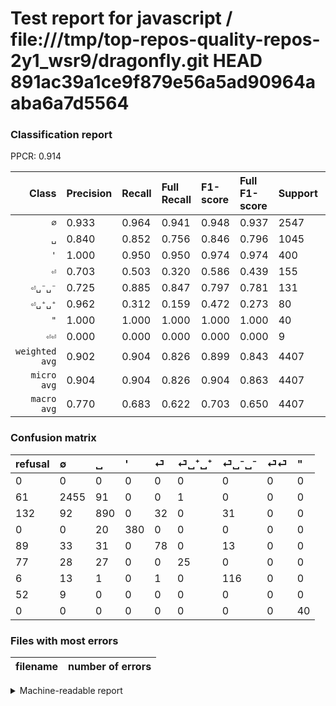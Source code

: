 # Test report for javascript / file:///tmp/top-repos-quality-repos-2y1_wsr9/dragonfly.git HEAD 891ac39a1ce9f879e56a5ad90964aaba6a7d5564

### Classification report

PPCR: 0.914

| Class | Precision | Recall | Full Recall | F1-score | Full F1-score | Support | Full Support | PPCR |
|------:|:----------|:-------|:------------|:---------|:---------|:--------|:-------------|:-----|
| `∅` | 0.933| 0.964| 0.941| 0.948| 0.937| 2547| 2608| 0.977 |
| `␣` | 0.840| 0.852| 0.756| 0.846| 0.796| 1045| 1177| 0.888 |
| `'` | 1.000| 0.950| 0.950| 0.974| 0.974| 400| 400| 1.000 |
| `⏎` | 0.703| 0.503| 0.320| 0.586| 0.439| 155| 244| 0.635 |
| `⏎␣⁻␣⁻` | 0.725| 0.885| 0.847| 0.797| 0.781| 131| 137| 0.956 |
| `⏎␣⁺␣⁺` | 0.962| 0.312| 0.159| 0.472| 0.273| 80| 157| 0.510 |
| `"` | 1.000| 1.000| 1.000| 1.000| 1.000| 40| 40| 1.000 |
| `⏎⏎` | 0.000| 0.000| 0.000| 0.000| 0.000| 9| 61| 0.148 |
| `weighted avg` | 0.902| 0.904| 0.826| 0.899| 0.843| 4407| 4824| 0.914 |
| `micro avg` | 0.904| 0.904| 0.826| 0.904| 0.863| 4407| 4824| 0.914 |
| `macro avg` | 0.770| 0.683| 0.622| 0.703| 0.650| 4407| 4824| 0.914 |

### Confusion matrix

|refusal|  ∅| ␣| '| ⏎| ⏎␣⁺␣⁺| ⏎␣⁻␣⁻| ⏎⏎| "| 
|:---|:---|:---|:---|:---|:---|:---|:---|:---|
|0 |0 |0 |0 |0 |0 |0 |0 |0 |
|61 |2455 |91 |0 |0 |1 |0 |0 |0 |
|132 |92 |890 |0 |32 |0 |31 |0 |0 |
|0 |0 |20 |380 |0 |0 |0 |0 |0 |
|89 |33 |31 |0 |78 |0 |13 |0 |0 |
|77 |28 |27 |0 |0 |25 |0 |0 |0 |
|6 |13 |1 |0 |1 |0 |116 |0 |0 |
|52 |9 |0 |0 |0 |0 |0 |0 |0 |
|0 |0 |0 |0 |0 |0 |0 |0 |40 |

### Files with most errors

| filename | number of errors|
|:----:|:-----|

<details>
    <summary>Machine-readable report</summary>
```json
{
  "cl_report": {"\"": {"f1-score": 1.0, "precision": 1.0, "recall": 1.0, "support": 40}, "\u0027": {"f1-score": 0.9743589743589743, "precision": 1.0, "recall": 0.95, "support": 400}, "macro avg": {"f1-score": 0.7029756927482451, "precision": 0.7702904852245281, "recall": 0.6833469630282194, "support": 4407}, "micro avg": {"f1-score": 0.9040163376446563, "precision": 0.9040163376446563, "recall": 0.9040163376446563, "support": 4407}, "weighted avg": {"f1-score": 0.8990514741242683, "precision": 0.902143287930013, "recall": 0.9040163376446563, "support": 4407}, "\u2205": {"f1-score": 0.9484257291867877, "precision": 0.9334600760456274, "recall": 0.9638790734197095, "support": 2547}, "\u23ce": {"f1-score": 0.5864661654135337, "precision": 0.7027027027027027, "recall": 0.5032258064516129, "support": 155}, "\u23ce\u23ce": {"f1-score": 0.0, "precision": 0.0, "recall": 0.0, "support": 9}, "\u23ce\u2423\u207a\u2423\u207a": {"f1-score": 0.4716981132075471, "precision": 0.9615384615384616, "recall": 0.3125, "support": 80}, "\u23ce\u2423\u207b\u2423\u207b": {"f1-score": 0.7972508591065292, "precision": 0.725, "recall": 0.8854961832061069, "support": 131}, "\u2423": {"f1-score": 0.845605700712589, "precision": 0.839622641509434, "recall": 0.8516746411483254, "support": 1045}},
  "cl_report_full": {"\"": {"f1-score": 1.0, "precision": 1.0, "recall": 1.0, "support": 40}, "\u0027": {"f1-score": 0.9743589743589743, "precision": 1.0, "recall": 0.95, "support": 400}, "macro avg": {"f1-score": 0.6501567046009331, "precision": 0.7702904852245281, "recall": 0.6216396515443836, "support": 4824}, "micro avg": {"f1-score": 0.8631784205394867, "precision": 0.9040163376446563, "recall": 0.8258706467661692, "support": 4824}, "weighted avg": {"f1-score": 0.8433078144371605, "precision": 0.8881520989437394, "recall": 0.8258706467661692, "support": 4824}, "\u2205": {"f1-score": 0.9373806796487208, "precision": 0.9334600760456274, "recall": 0.9413343558282209, "support": 2608}, "\u23ce": {"f1-score": 0.43943661971830994, "precision": 0.7027027027027027, "recall": 0.319672131147541, "support": 244}, "\u23ce\u23ce": {"f1-score": 0.0, "precision": 0.0, "recall": 0.0, "support": 61}, "\u23ce\u2423\u207a\u2423\u207a": {"f1-score": 0.27322404371584696, "precision": 0.9615384615384616, "recall": 0.1592356687898089, "support": 157}, "\u23ce\u2423\u207b\u2423\u207b": {"f1-score": 0.7811447811447811, "precision": 0.725, "recall": 0.8467153284671532, "support": 137}, "\u2423": {"f1-score": 0.7957085382208315, "precision": 0.839622641509434, "recall": 0.756159728122345, "support": 1177}},
  "ppcr": 0.9135572139303483
}
```
</details>
